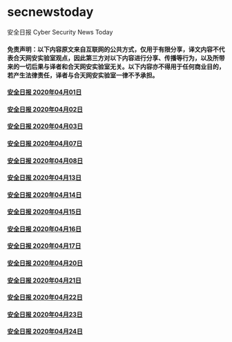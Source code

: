 # secnewstoday

安全日报 Cyber Security News Today

#### 免责声明：以下内容原文来自互联网的公共方式，仅用于有限分享，译文内容不代表合天网安实验室观点，因此第三方对以下内容进行分享、传播等行为，以及所带来的一切后果与译者和合天网安实验室无关。以下内容亦不得用于任何商业目的，若产生法律责任，译者与合天网安实验室一律不予承担。

#### [安全日报 2020年04月01日](https://github.com/hetianlab/secnewstoday/blob/master/April.2020/secnews-20200401.md)
#### [安全日报 2020年04月02日](https://github.com/hetianlab/secnewstoday/blob/master/April.2020/secnews-20200402.md)
#### [安全日报 2020年04月03日](https://github.com/hetianlab/secnewstoday/blob/master/April.2020/secnews-20200403.md)
#### [安全日报 2020年04月07日](https://github.com/hetianlab/secnewstoday/blob/master/April.2020/secnews-20200407.md)
#### [安全日报 2020年04月08日](https://github.com/hetianlab/secnewstoday/blob/master/April.2020/secnews-20200408.md)
#### [安全日报 2020年04月13日](https://github.com/hetianlab/secnewstoday/blob/master/April.2020/secnews-20200413.md)
#### [安全日报 2020年04月14日](https://github.com/hetianlab/secnewstoday/blob/master/April.2020/secnews-20200414.md)
#### [安全日报 2020年04月15日](https://github.com/hetianlab/secnewstoday/blob/master/April.2020/secnews-20200415.md)
#### [安全日报 2020年04月16日](https://github.com/hetianlab/secnewstoday/blob/master/April.2020/secnews-20200416.md)
#### [安全日报 2020年04月17日](https://github.com/hetianlab/secnewstoday/blob/master/April.2020/secnews-20200417.md)
#### [安全日报 2020年04月20日](https://github.com/hetianlab/secnewstoday/blob/master/April.2020/secnews-20200420.md)
#### [安全日报 2020年04月21日](https://github.com/hetianlab/secnewstoday/blob/master/April.2020/secnews-20200421.md)
#### [安全日报 2020年04月22日](https://github.com/hetianlab/secnewstoday/blob/master/April.2020/secnews-20200422.md)
#### [安全日报 2020年04月23日](https://github.com/hetianlab/secnewstoday/blob/master/April.2020/secnews-20200423.md)
#### [安全日报 2020年04月24日](https://github.com/hetianlab/secnewstoday/blob/master/April.2020/secnews-20200424.md)
